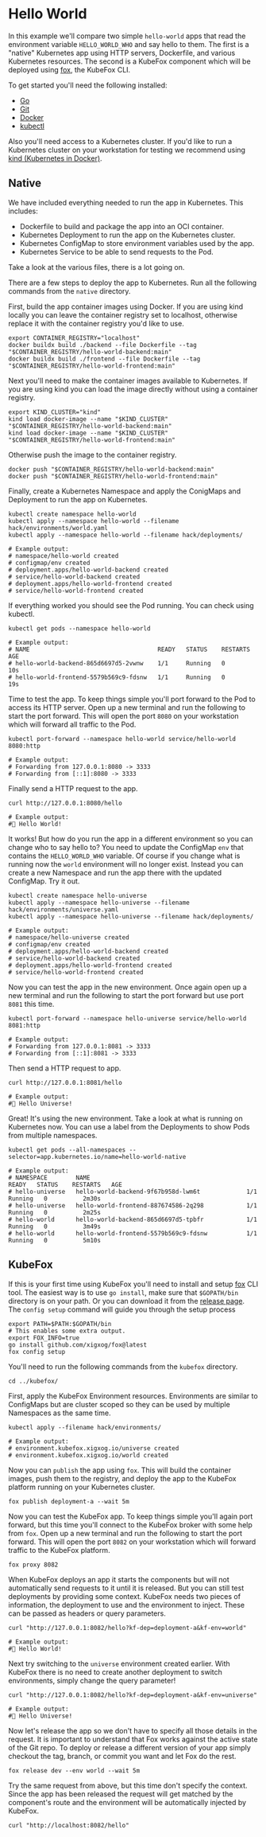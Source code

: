 # Hello World

In this example we'll compare two simple `hello-world` apps that read the
environment variable `HELLO_WORLD_WHO` and say hello to them. The first is a
"native" Kubernetes app using HTTP servers, Dockerfile, and various Kubernetes
resources. The second is a KubeFox component which will be deployed using
[fox](https://github.com/xigxog/fox), the KubeFox CLI.

To get started you'll need the following installed:

- [Go](https://go.dev/doc/install)
- [Git](https://github.com/git-guides/install-git)
- [Docker](https://docs.docker.com/engine/install/)
- [kubectl](https://kubernetes.io/docs/tasks/tools/)

Also you'll need access to a Kubernetes cluster. If you'd like to
run a Kubernetes cluster on your workstation for testing we recommend using
[kind (Kubernetes in Docker)](https://kind.sigs.k8s.io/docs/user/quick-start/).

## Native

We have included everything needed to run the app in Kubernetes. This includes:

- Dockerfile to build and package the app into an OCI container.
- Kubernetes Deployment to run the app on the Kubernetes cluster.
- Kubernetes ConfigMap to store environment variables used by the app.
- Kubernetes Service to be able to send requests to the Pod.

Take a look at the various files, there is a lot going on.

There are a few steps to deploy the app to Kubernetes. Run all the following
commands from the `native` directory.

First, build the app container images using Docker. If you are using kind
locally you can leave the container registry set to localhost, otherwise replace
it with the container registry you'd like to use.

```shell
export CONTAINER_REGISTRY="localhost"
docker buildx build ./backend --file Dockerfile --tag "$CONTAINER_REGISTRY/hello-world-backend:main"
docker buildx build ./frontend --file Dockerfile --tag "$CONTAINER_REGISTRY/hello-world-frontend:main"
```

Next you'll need to make the container images available to Kubernetes. If you
are using kind you can load the image directly without using a container
registry.

```shell
export KIND_CLUSTER="kind"
kind load docker-image --name "$KIND_CLUSTER" "$CONTAINER_REGISTRY/hello-world-backend:main"
kind load docker-image --name "$KIND_CLUSTER" "$CONTAINER_REGISTRY/hello-world-frontend:main"
```

Otherwise push the image to the container registry.

```shell
docker push "$CONTAINER_REGISTRY/hello-world-backend:main"
docker push "$CONTAINER_REGISTRY/hello-world-frontend:main"
```

Finally, create a Kubernetes Namespace and apply the ConigMaps and Deployment to
run the app on Kubernetes.

```shell
kubectl create namespace hello-world
kubectl apply --namespace hello-world --filename hack/environments/world.yaml
kubectl apply --namespace hello-world --filename hack/deployments/

# Example output:
# namespace/hello-world created
# configmap/env created
# deployment.apps/hello-world-backend created
# service/hello-world-backend created
# deployment.apps/hello-world-frontend created
# service/hello-world-frontend created
```

If everything worked you should see the Pod running. You can check using
kubectl.

```shell
kubectl get pods --namespace hello-world

# Example output:
# NAME                                    READY   STATUS    RESTARTS   AGE
# hello-world-backend-865d6697d5-2vwnw    1/1     Running   0          10s
# hello-world-frontend-5579b569c9-fdsnw   1/1     Running   0          19s
```

Time to test the app. To keep things simple you'll port forward to the Pod to
access its HTTP server. Open up a new terminal and run the following to start
the port forward. This will open the port `8080` on your workstation which will
forward all traffic to the Pod.

```shell
kubectl port-forward --namespace hello-world service/hello-world 8080:http

# Example output:
# Forwarding from 127.0.0.1:8080 -> 3333
# Forwarding from [::1]:8080 -> 3333
```

Finally send a HTTP request to the app.

```shell
curl http://127.0.0.1:8080/hello

# Example output:
#👋 Hello World!
```

It works! But how do you run the app in a different environment so you can
change who to say hello to? You need to update the ConfigMap `env` that contains
the `HELLO_WORLD_WHO` variable. Of course if you change what is running now the
`world` environment will no longer exist. Instead you can create a new Namespace
and run the app there with the updated ConfigMap. Try it out.

```shell
kubectl create namespace hello-universe
kubectl apply --namespace hello-universe --filename hack/environments/universe.yaml
kubectl apply --namespace hello-universe --filename hack/deployments/

# Example output:
# namespace/hello-universe created
# configmap/env created
# deployment.apps/hello-world-backend created
# service/hello-world-backend created
# deployment.apps/hello-world-frontend created
# service/hello-world-frontend created
```

Now you can test the app in the new environment. Once again open up a new
terminal and run the following to start the port forward but use port `8081`
this time.

```shell
kubectl port-forward --namespace hello-universe service/hello-world 8081:http

# Example output:
# Forwarding from 127.0.0.1:8081 -> 3333
# Forwarding from [::1]:8081 -> 3333
```

Then send a HTTP request to app.

```shell
curl http://127.0.0.1:8081/hello

# Example output:
#👋 Hello Universe!
```

Great! It's using the new environment. Take a look at what is running on
Kubernetes now. You can use a label from the Deployments to show Pods from
multiple namespaces.

```shell
kubectl get pods --all-namespaces --selector=app.kubernetes.io/name=hello-world-native

# Example output:
# NAMESPACE        NAME                                            READY   STATUS    RESTARTS   AGE
# hello-universe   hello-world-backend-9f67b958d-lwm6t             1/1     Running   0          2m30s
# hello-universe   hello-world-frontend-887674586-2q298            1/1     Running   0          2m25s
# hello-world      hello-world-backend-865d6697d5-tpbfr            1/1     Running   0          3m49s
# hello-world      hello-world-frontend-5579b569c9-fdsnw           1/1     Running   0          5m10s
```

## KubeFox

If this is your first time using KubeFox you'll need to install and setup
[fox](https://github.com/xigxog/fox) CLI tool. The easiest way is to use `go
install`, make sure that `$GOPATH/bin` directory is on your path. Or you can
download it from the [release page](https://github.com/xigxog/fox/releases). The
`config setup` command will guide you through the setup process

```shell
export PATH=$PATH:$GOPATH/bin
# This enables some extra output.
export FOX_INFO=true
go install github.com/xigxog/fox@latest
fox config setup
```

You'll need to run the following commands from the `kubefox` directory.

```shell
cd ../kubefox/
```

First, apply the KubeFox Environment resources. Environments are similar to
ConfigMaps but are cluster scoped so they can be used by multiple Namespaces as
the same time.

```shell
kubectl apply --filename hack/environments/

# Example output:
# environment.kubefox.xigxog.io/universe created
# environment.kubefox.xigxog.io/world created
```

Now you can `publish` the app using `fox`. This will build the container images,
push them to the registry, and deploy the app to the KubeFox platform running on
your Kubernetes cluster.

```shell
fox publish deployment-a --wait 5m
```

Now you can test the KubeFox app. To keep things simple you'll again port
forward, but this time you'll connect to the KubeFox broker with some help from
`fox`. Open up a new terminal and run the following to start the port forward.
This will open the port `8082` on your workstation which will forward traffic to
the KubeFox platform.

```shell
fox proxy 8082
```

When KubeFox deploys an app it starts the components but will not automatically
send requests to it until it is released. But you can still test deployments by
providing some context. KubeFox needs two pieces of information, the deployment
to use and the environment to inject. These can be passed as headers or query
parameters.

```shell
curl "http://127.0.0.1:8082/hello?kf-dep=deployment-a&kf-env=world"

# Example output:
#👋 Hello World!
```

Next try switching to the `universe` environment created earlier. With KubeFox
there is no need to create another deployment to switch environments, simply
change the query parameter!

```shell
curl "http://127.0.0.1:8082/hello?kf-dep=deployment-a&kf-env=universe"

# Example output:
#👋 Hello Universe!
```

Now let's release the app so we don't have to specify all those details in the
request. It is important to understand that Fox works against the active state
of the Git repo. To deploy or release a different version of your app simply
checkout the tag, branch, or commit you want and let Fox do the rest.

```shell
fox release dev --env world --wait 5m
```

Try the same request from above, but this time don't specify the context. Since
the app has been released the request will get matched by the component's route
and the environment will be automatically injected by KubeFox.

```shell
curl "http://localhost:8082/hello"
```